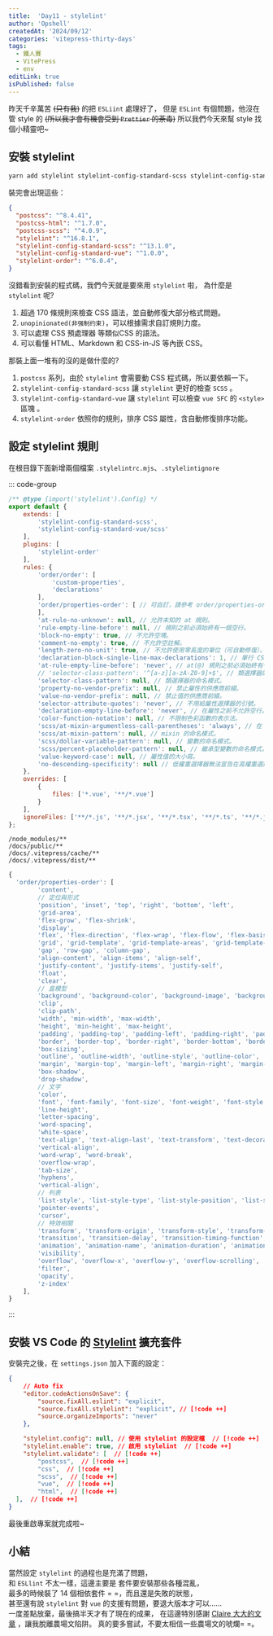 ```yaml
---
title:  'Day11 - stylelint'
author: 'Opshell'
createdAt: '2024/09/12'
categories: 'vitepress-thirty-days'
tags:
  - 鐵人賽
  - VitePress
  - env
editLink: true
isPublished: false
---
```


昨天千辛萬苦 ~~(只有我)~~ 的把 `ESLiint` 處理好了，
但是 `ESLint` 有個問題，他沒在管 style 的 ~~(所以我才會有機會受到 `Prettier` 的荼毒)~~
所以我們今天來幫 style 找個小精靈吧~

## 安裝 stylelint
```sh
yarn add stylelint stylelint-config-standard-scss stylelint-config-standard-vue stylelint-order postcss postcss-html postcss-scss -D
```

裝完會出現這些：
```json
{
  "postcss": "^8.4.41",
  "postcss-html": "^1.7.0",
  "postcss-scss": "^4.0.9",
  "stylelint": "^16.8.1",
  "stylelint-config-standard-scss": "^13.1.0",
  "stylelint-config-standard-vue": "^1.0.0",
  "stylelint-order": "^6.0.4",
}
```
沒錯看到安裝的程式碼，我們今天就是要來用 `stylelint` 啦，
為什麼是 `stylelint` 呢?
1. 超過 170 條規則來檢查 CSS 語法，並自動修復大部分格式問題。
2. `unopinionated(非强制约束)`，可以根據需求自訂規則力度。
3. 可以處理 CSS 預處理器 等類似CSS 的語法。
4. 可以看懂 HTML、Markdown 和 CSS-in-JS 等內嵌 CSS。

那裝上面一堆有的沒的是做什麼的?
1. `postcss` 系列，由於 `stylelint` 會需要動 CSS 程式碼，所以要依賴一下。
2. `stylelint-config-standard-scss` 讓 `stylelint` 更好的檢查 `SCSS` 。
3. `stylelint-config-standard-vue` 讓 `stylelint` 可以檢查 `vue SFC` 的 `<style>` 區塊 。
4. `stylelint-order` 依照你的規則，排序 CSS 屬性，含自動修復排序功能。

## 設定 stylelint 規則
在根目錄下面新增兩個檔案 `.stylelintrc.mjs`、`.stylelintignore`

::: code-group
  ```js [.stylelintrc.mjs]
  /** @type {import('stylelint').Config} */
  export default {
      extends: [
          'stylelint-config-standard-scss',
          'stylelint-config-standard-vue/scss'
      ],
      plugins: [
          'stylelint-order'
      ],
      rules: {
          'order/order': [
              'custom-properties',
              'declarations'
          ],
          'order/properties-order': [ // 可自訂，請參考 order/properties-order 排序
          ],
          'at-rule-no-unknown': null, // 允許未知的 at 規則。
          'rule-empty-line-before': null, // 規則之前必須始終有一個空行。
          'block-no-empty': true, // 不允許空塊。
          'comment-no-empty': true, // 不允許空註解。
          'length-zero-no-unit': true, // 不允許使用零長度的單位（可自動修復）。
          'declaration-block-single-line-max-declarations': 1, // 單行 CSS block 的最參數數量。
          'at-rule-empty-line-before': 'never', // at(@) 規則之前必須始終有一個空行。
          // 'selector-class-pattern': '^[a-z][a-zA-Z0-9]+$', // 類選擇器的命名模式。
          'selector-class-pattern': null, // 類選擇器的命名模式。
          'property-no-vendor-prefix': null, // 禁止屬性的供應商前綴。
          'value-no-vendor-prefix': null, // 禁止值的供應商前綴。
          'selector-attribute-quotes': 'never', // 不用給屬性選擇器的引號。
          'declaration-empty-line-before': 'never', // 在屬性之前不允許空行。
          'color-function-notation': null, // 不限制色彩函數的表示法。
          'scss/at-mixin-argumentless-call-parentheses': 'always', // 在 mixin 調用時，要求省略空參數的括號。
          'scss/at-mixin-pattern': null, // mixin 的命名模式。
          'scss/dollar-variable-pattern': null, // 變數的命名模式。
          'scss/percent-placeholder-pattern': null, // 繼承型變數的命名模式。
          'value-keyword-case': null, // 屬性值的大小寫。
          'no-descending-specificity': null // 低權重選擇器無法宣告在高權重選擇器之後。(檢測邏輯不夠完善 不開啟)
      },
      overrides: [
          {
              files: ['*.vue', '**/*.vue']
          }
      ],
      ignoreFiles: ['**/*.js', '**/*.jsx', '**/*.tsx', '**/*.ts', '**/*.json', 'node_modules/', 'docs/.vitrepress/cache/', 'docs/.vitrepress/dist/']
  };
  ```

  ``` [.stylelintignore]
  /node_modules/**
  /docs/public/**
  /docs/.vitepress/cache/**
  /docs/.vitepress/dist/**
  ```

  ```js [order/properties-order 排序]
  {
    'order/properties-order': [
          'content',
          // 定位與形式
          'position', 'inset', 'top', 'right', 'bottom', 'left',
          'grid-area',
          'flex-grow', 'flex-shrink',
          'display',
          'flex', 'flex-direction', 'flex-wrap', 'flex-flow', 'flex-basis', 'order',
          'grid', 'grid-template', 'grid-template-areas', 'grid-template-columns', 'grid-template-rows', 'grid-row', 'grid-row-start', 'grid-row-end', 'grid-column', 'grid-column-start', 'grid-column-end', 'grid-auto-rows', 'grid-auto-columns', 'grid-auto-flow', 'grid-gap', 'grid-row-gap', 'grid-column-gap',
          'gap', 'row-gap', 'column-gap',
          'align-content', 'align-items', 'align-self',
          'justify-content', 'justify-items', 'justify-self',
          'float',
          'clear',
          // 盒模型
          'background', 'background-color', 'background-image', 'background-repeat', 'background-position', 'background-size', 'background-attachment', 'background-clip', 'background-origin', 'background-blend-mode', 'backdrop-filter',
          'clip',
          'clip-path',
          'width', 'min-width', 'max-width',
          'height', 'min-height', 'max-height',
          'padding', 'padding-top', 'padding-left', 'padding-right', 'padding-bottom',
          'border', 'border-top', 'border-right', 'border-bottom', 'border-left', 'border-width', 'border-top-width', 'border-right-width', 'border-bottom-width', 'border-left-width', 'border-style', 'border-top-style', 'border-right-style', 'border-bottom-style', 'border-left-style', 'border-color', 'border-top-color', 'border-right-color', 'border-bottom-color', 'border-left-color', 'border-radius', 'border-top-left-radius', 'border-top-right-radius', 'border-bottom-right-radius', 'border-bottom-left-radius',
          'box-sizing',
          'outline', 'outline-width', 'outline-style', 'outline-color', 'outline-offset',
          'margin', 'margin-top', 'margin-left', 'margin-right', 'margin-bottom',
          'box-shadow',
          'drop-shadow',
          // 文字
          'color',
          'font', 'font-family', 'font-size', 'font-weight', 'font-style', 'font-variant', 'font-size-adjust', 'font-stretch', 'font-effect', 'font-emphasize', 'font-emphasize-position', 'font-emphasize-style', 'font-smooth',
          'line-height',
          'letter-spacing',
          'word-spacing',
          'white-space',
          'text-align', 'text-align-last', 'text-transform', 'text-decoration', 'text-emphasis', 'text-emphasis-color', 'text-emphasis-style', 'text-emphasis-position', 'text-indent', 'text-justify', 'text-outline', 'text-wrap', 'text-overflow', 'text-overflow-ellipsis', 'text-overflow-mode', 'text-orientation', 'text-shadow',
          'vertical-align',
          'word-wrap', 'word-break',
          'overflow-wrap',
          'tab-size',
          'hyphens',
          'vertical-align',
          // 列表
          'list-style', 'list-style-type', 'list-style-position', 'list-style-image',
          'pointer-events',
          'cursor',
          // 特效相關
          'transform', 'transform-origin', 'transform-style', 'transform-box', 'transform-origin-x', 'transform-origin-y', 'transform-origin-z',
          'transition', 'transition-delay', 'transition-timing-function', 'transition-duration', 'transition-property',
          'animation', 'animation-name', 'animation-duration', 'animation-timing-function', 'animation-delay', 'animation-iteration-count', 'animation-direction', 'animation-fill-mode', 'animation-play-state',
          'visibility',
          'overflow', 'overflow-x', 'overflow-y', 'overflow-scrolling',
          'filter',
          'opacity',
          'z-index'
      ],
  }
  ```
:::

## 安裝 VS Code 的 [Stylelint](https://marketplace.visualstudio.com/items?itemName=stylelint.vscode-stylelint) 擴充套件
安裝完之後，在 `settings.json` 加入下面的設定：
```json
{
    // Auto fix
    "editor.codeActionsOnSave": {
        "source.fixAll.eslint": "explicit",
        "source.fixAll.stylelint": "explicit", // [!code ++]
        "source.organizeImports": "never"
    },

    "stylelint.config": null, // 使用 stylelint 的設定檔  // [!code ++]
    "stylelint.enable": true, // 啟用 stylelint  // [!code ++]
    "stylelint.validate": [  // [!code ++]
        "postcss",  // [!code ++]
        "css",  // [!code ++]
        "scss",  // [!code ++]
        "vue",  // [!code ++]
        "html",  // [!code ++]
  ],  // [!code ++]
}
```

最後重啟專案就完成啦~

## 小結
當然設定 `stylelint` 的過程也是充滿了問題，<br />
和 `ESLlint` 不太一樣，這邊主要是 套件要安裝那些各種混亂，<br />
最多的時候裝了 14 個相依套件 = =，而且還是失敗的狀態，<br />
甚至還有說 `stylelint` 對 `vue` 的支援有問題，要退大版本才可以......<br />
一度差點放棄，最後搞半天才有了現在的成果，
在這邊特別感謝 [Claire 大大的文章](https://clairechang.tw/2023/08/04/nuxt3/nuxt-v3-stylelint/) ，讓我脫離農場文陷阱。
真的要多嘗試，不要太相信一些農場文的唬爛= =。
